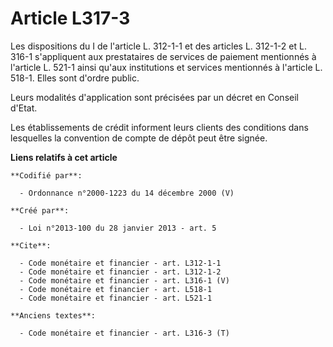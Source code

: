 # Article L317-3

Les dispositions du I de l'article L. 312-1-1 et des articles L. 312-1-2 et L. 316-1 s'appliquent aux prestataires de
services de paiement mentionnés à l'article L. 521-1 ainsi qu'aux institutions et services mentionnés à l'article L. 518-1.
Elles sont d'ordre public. 

Leurs modalités d'application sont précisées par un décret en Conseil d'Etat. 

Les établissements de crédit informent leurs clients des conditions dans lesquelles la convention de compte de dépôt peut
être signée.

**Liens relatifs à cet article**

	**Codifié par**:

	  - Ordonnance n°2000-1223 du 14 décembre 2000 (V)

	**Créé par**:

	  - Loi n°2013-100 du 28 janvier 2013 - art. 5

	**Cite**:

	  - Code monétaire et financier - art. L312-1-1
	  - Code monétaire et financier - art. L312-1-2
	  - Code monétaire et financier - art. L316-1 (V)
	  - Code monétaire et financier - art. L518-1
	  - Code monétaire et financier - art. L521-1

	**Anciens textes**:

	  - Code monétaire et financier - art. L316-3 (T)
